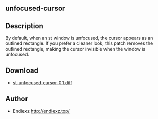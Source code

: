## unfocused-cursor

## Description

By default, when an st window is unfocused, the cursor appears as an outlined rectangle. If you prefer a cleaner look, this patch removes the outlined rectangle, making the cursor invisible when the window is unfocused.

## Download

* [st-unfocused-cursor-0.1.diff](st-unfocused-cursor-0.1.diff)

## Author

* Endiexz <http://endiexz.top/>
